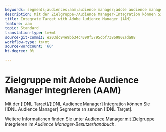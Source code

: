 ```yaml
---
keywords: segments;audiences;aam;audience manager;adobe audience manager;integrate;integration
description: Mit der Zielgruppe-/Audience Manager-Integration können Sie Audience Manager an Adobe Target senden
title: Integrate Target with Adobe Audience Manager (AAM)
feature: aam
topic: Standard
translation-type: tm+mt
source-git-commit: e203dc94e9bb34c4090f5795cbf73869808ada88
workflow-type: tm+mt
source-wordcount: '60'
ht-degree: 0%

---
```



# Zielgruppe mit Adobe Audience Manager integrieren (AAM)

Mit der [!DNL Target]/[!DNL Audience Manager] Integration können Sie [!DNL Audience Manager] Segmente an senden [!DNL Target].

Weitere Informationen finden Sie unter [Audience Manager mit Zielgruppe](https://docs.adobe.com/content/help/en/audience-manager/user-guide/implementation-integration-guides/integration-other-solutions/aam-target-integration.html) integrieren im *Audience Manager-Benutzerhandbuch*.
